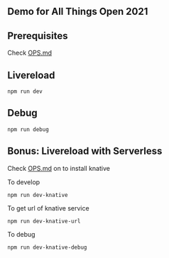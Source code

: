 ## Demo for All Things Open 2021

## Prerequisites

Check [OPS.md](OPS.md)

## Livereload

```
npm run dev
```

## Debug

```
npm run debug
```

## Bonus: Livereload with Serverless

Check [OPS.md](OPS.md) on to install knative

To develop
```
npm run dev-knative
```

To get url of knative service
```
npm run dev-knative-url
```

To debug
```
npm run dev-knative-debug
```



